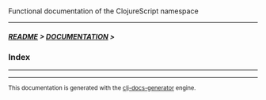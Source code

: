 
### 

Functional documentation of the  ClojureScript namespace

---

##### [README](../README.md) > [DOCUMENTATION](COVER.md) > 

### Index

---

---

<sub>This documentation is generated with the [clj-docs-generator](https://github.com/bithandshake/clj-docs-generator) engine.</sub>

